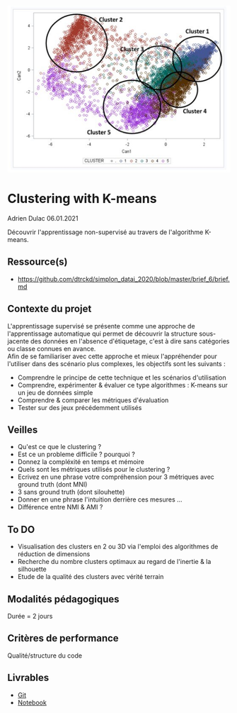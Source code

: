 ![plot](./assets/fanart.jpg)

# Clustering with K-means  

Adrien Dulac 06.01.2021  

Découvrir l'apprentissage non-supervisé au travers de l'algorithme K-means.  

## Ressource(s)  

* https://github.com/dtrckd/simplon_datai_2020/blob/master/brief_6/brief.md  

## Contexte du projet  

L'apprentissage supervisé se présente comme une approche de l'apprentissage automatique qui permet de découvrir la structure sous-jacente des données en l'absence d'étiquetage, c'est à dire sans catégories ou classe connues en avance.  
Afin de se familiariser avec cette approche et mieux l'appréhender pour l'utiliser dans des scénario plus complexes, les objectifs sont les suivants :  
* Comprendre le principe de cette technique et les scénarios d'utilisation  
* Comprendre, expérimenter & évaluer ce type algorithmes : K-means sur un jeu de données simple  
* Comprendre & comparer les métriques d'évaluation  
* Tester sur des jeux précédemment utilisés  
 
## Veilles  

* Qu'est ce que le clustering ?  
* Est ce un probleme difficile ? pourquoi ?  
* Donnez la compléxité en temps et mémoire  
* Quels sont les métriques utilisés pour le clustering ?  
* Ecrivez en une phrase votre compréhension pour 3 métriques avec ground truth (dont MNI)  
* 3 sans ground truth (dont silouhette)  
* Donner en une phrase l'intuition derrière ces mesures ...  
* Différence entre NMI & AMI ?  

## To DO  

* Visualisation des clusters en 2 ou 3D via l'emploi des algorithmes de réduction de dimensions  
* Recherche du nombre clusters optimaux au regard de l'inertie & la silhouette  
* Etude de la qualité des clusters avec vérité terrain  

## Modalités pédagogiques  

Durée = 2 jours  

## Critères de performance  

Qualité/structure du code  

## Livrables  

* [Git](https://github.com/Olivier-Prince/dev-ia-simplon/tree/main/RNCP34757BC02/01-clustering-with-K-means)  
* [Notebook](https://github.com/Olivier-Prince/dev-ia-simplon/tree/main/RNCP34757BC02/01-clustering-with-K-means/notebooks)  

